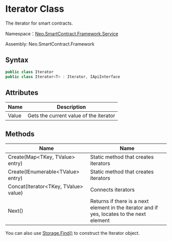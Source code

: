 # Iterator Class

The iterator for smart contracts.

Namespace：[Neo.SmartContract.Framework.Service](../Neo.SmartContract.Framework.Service.md)

Assembly: Neo.SmartContract.Framework

## Syntax

```c#
public class Iterator
public class Iterator<T> : Iterator, IApiInterface
```

## Attributes

| Name | Description          |
| ----- | ------------------------ |
| Value | Gets the current value of the iterator |

## Methods

| Name                            | Name                                                     |
| ----------------------------------- | ------------------------------------------------------------ |
| Create(Map\<TKey, TValue\> entry) | Static method that creates iterators                         |
| Create(IEnumerable\<TValue\> entry)  | Static method that creates iterators            |
| Concat(Iterator\<TKey, TValue\> value) |Connects iterators |
| Next()            | Returns if there is a next element in the iterator and if yes, locates to the next element |

You can also use [Storage.Find()](Storage/Find.md)  to construct the Iterator object.